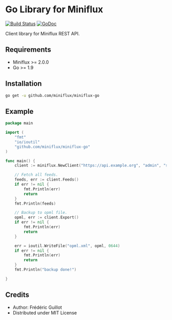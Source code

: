 Go Library for Miniflux
=======================
[![Build Status](https://travis-ci.org/miniflux/miniflux-go.svg?branch=master)](https://travis-ci.org/miniflux/miniflux-go)
[![GoDoc](https://godoc.org/github.com/miniflux/miniflux-go?status.svg)](https://godoc.org/github.com/miniflux/miniflux-go)

Client library for Miniflux REST API.

Requirements
------------

- Miniflux >= 2.0.0
- Go >= 1.9

Installation
------------

```bash
go get -u github.com/miniflux/miniflux-go
```

Example
-------

```go
package main

import (
	"fmt"
    "io/ioutil"
	"github.com/miniflux/miniflux-go"
)

func main() {
    client := miniflux.NewClient("https://api.example.org", "admin", "secret")

    // Fetch all feeds.
    feeds, err := client.Feeds()
    if err != nil {
        fmt.Println(err)
        return
    }
    fmt.Println(feeds)

    // Backup to opml file.
    opml, err := client.Export()
    if err != nil {
        fmt.Println(err)
        return
    }

    err = ioutil.WriteFile("opml.xml", opml, 0644)
    if err != nil {
        fmt.Println(err)
        return
    }
    fmt.Println("backup done!")

}
```

Credits
-------

- Author: Frédéric Guillot
- Distributed under MIT License
